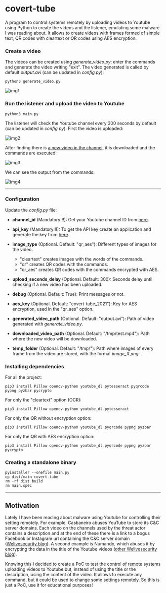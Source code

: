 # covert-tube

A program to control systems remotely by uploading videos to Youtube using Python to create the videos and the listener, emulating some malware I was reading about. It allows to create videos with frames formed of simple text, QR codes with cleartext or QR codes using AES encryption. 

### Create a video

The videos can be created using *generate_video.py*: enter the commands and generate the video writing "exit". The video generated is called by default *output.avi* (can be updated in *config.py*): 

```
python3 generate_video.py
```

![img1](https://raw.githubusercontent.com/ricardojoserf/ricardojoserf.github.io/master/images/covert-tube/image1.png)


### Run the listener and upload the video to Youtube

```
python3 main.py
```

The listener will check the Youtube channel every 300 seconds by default (can be updated in *config.py*). First the video is uploaded:

![img2](https://raw.githubusercontent.com/ricardojoserf/ricardojoserf.github.io/master/images/covert-tube/image2.png)

After finding there is [a new video in the channel](https://www.youtube.com/watch?v=ZPQ4drX35bU), it is downloaded and the commands are executed:

![img3](https://raw.githubusercontent.com/ricardojoserf/ricardojoserf.github.io/master/images/covert-tube/image3.png)

We can see the output from the commands:

![img4](https://raw.githubusercontent.com/ricardojoserf/ricardojoserf.github.io/master/images/covert-tube/image4.png)

--------------------------------------------------------------------------------------

### Configuration

Update the *config.py* file:

- **channel_id** (Mandatory!!!): Get your Youtube channel ID from [here](https://www.youtube.com/account_advanced).

- **api_key** (Mandatory!!!): To get the API key create an application and generate the key from [here](https://console.cloud.google.com/apis/credentials).

- **image_type** (Optional. Default: "qr_aes"): Different types of images for the video. 
	- "cleartext" creates images with the words of the commands.
	- "qr" creates QR codes with the commands.
	- "qr_aes" creates QR codes with the commands encrypted with AES.

- **upload_seconds_delay** (Optional. Default: 300): Seconds delay until checking if a new video has been uploaded.

- **debug** (Optional. Default: True): Print messages or not.

- **aes_key** (Optional. Default: "covert-tube_2021"): Key for AES encryption, used in the "qr_aes" option.

- **generated_video_path** (Optional. Default: "output.avi"): Path of video generated with *generate_video.py*.

- **downloaded_video_path** (Optional. Default: "/tmp/test.mp4"): Path where the new video will be downloaded.

- **temp_folder** (Optional. Default: "/tmp/"): Path where images of every frame from the video are stored, with the format *image_*X*.png*.

### Installing dependencies

For all the project:

```
pip3 install Pillow opencv-python youtube_dl pytesseract pyqrcode pypng pyzbar pycrypto
```
For only the "cleartext" option (OCR):

```
pip3 install Pillow opencv-python youtube_dl pytesseract
```

For only the QR without encryption option:

```
pip3 install Pillow opencv-python youtube_dl pyqrcode pypng pyzbar
```

For only the QR with AES encryption option:

```
pip3 install Pillow opencv-python youtube_dl pyqrcode pypng pyzbar pycrypto
```

### Creating a standalone binary

```
pyinstaller --onefile main.py
cp dist/main covert-tube
rm -rf dist build
rm main.spec
```

--------------------------------------------------------------------------------------

## Motivation

Lately I have been reading about malware using Youtube for controlling their setting remotely. For example, Casbaneiro abuses YouTube to store its C&C server domains. Each video on the channels used by the threat actor contains a description and at the end of these there is a link to a bogus Facebook or Instagram url containing the C&C server domain ([Welivesecurity blog](https://www.welivesecurity.com/2019/10/03/casbaneiro-trojan-dangerous-cooking/)). A second example is Numando, which abuses it by encrypting the data in the title of the Youtube videos ([other Welivesecurity blog](https://www.welivesecurity.com/2021/09/17/numando-latam-banking-trojan/)). 

Knowing this I decided to create a PoC to test the control of remote systems uploading videos to Youtube but, instead of using the title or the description, using the content of the video. It allows to execute any command, but it could be used to change some settings remotely. So this is just a PoC, use it for educational purposes!
